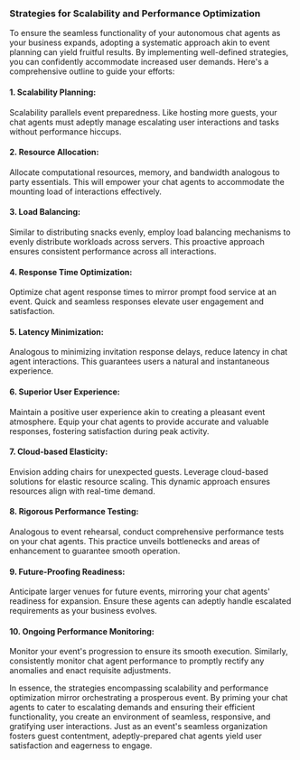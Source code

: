 ### Strategies for Scalability and Performance Optimization

To ensure the seamless functionality of your autonomous chat agents as your business expands, adopting a systematic approach akin to event planning can yield fruitful results. By implementing well-defined strategies, you can confidently accommodate increased user demands. Here's a comprehensive outline to guide your efforts:

#### 1. Scalability Planning:

Scalability parallels event preparedness. Like hosting more guests, your chat agents must adeptly manage escalating user interactions and tasks without performance hiccups.

#### 2. Resource Allocation:

Allocate computational resources, memory, and bandwidth analogous to party essentials. This will empower your chat agents to accommodate the mounting load of interactions effectively.

#### 3. Load Balancing:

Similar to distributing snacks evenly, employ load balancing mechanisms to evenly distribute workloads across servers. This proactive approach ensures consistent performance across all interactions.

#### 4. Response Time Optimization:

Optimize chat agent response times to mirror prompt food service at an event. Quick and seamless responses elevate user engagement and satisfaction.

#### 5. Latency Minimization:

Analogous to minimizing invitation response delays, reduce latency in chat agent interactions. This guarantees users a natural and instantaneous experience.

#### 6. Superior User Experience:

Maintain a positive user experience akin to creating a pleasant event atmosphere. Equip your chat agents to provide accurate and valuable responses, fostering satisfaction during peak activity.

#### 7. Cloud-based Elasticity:

Envision adding chairs for unexpected guests. Leverage cloud-based solutions for elastic resource scaling. This dynamic approach ensures resources align with real-time demand.

#### 8. Rigorous Performance Testing:

Analogous to event rehearsal, conduct comprehensive performance tests on your chat agents. This practice unveils bottlenecks and areas of enhancement to guarantee smooth operation.

#### 9. Future-Proofing Readiness:

Anticipate larger venues for future events, mirroring your chat agents' readiness for expansion. Ensure these agents can adeptly handle escalated requirements as your business evolves.

#### 10. Ongoing Performance Monitoring:

Monitor your event's progression to ensure its smooth execution. Similarly, consistently monitor chat agent performance to promptly rectify any anomalies and enact requisite adjustments.

In essence, the strategies encompassing scalability and performance optimization mirror orchestrating a prosperous event. By priming your chat agents to cater to escalating demands and ensuring their efficient functionality, you create an environment of seamless, responsive, and gratifying user interactions. Just as an event's seamless organization fosters guest contentment, adeptly-prepared chat agents yield user satisfaction and eagerness to engage.